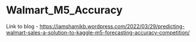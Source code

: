 # Walmart_M5_Accuracy

Link to blog - https://iamshamikb.wordpress.com/2022/03/29/predicting-walmart-sales-a-solution-to-kaggle-m5-forecasting-accuracy-competition/
